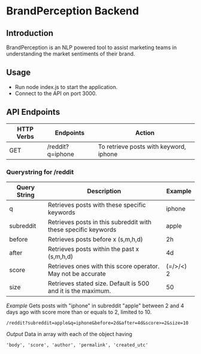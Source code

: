 # BrandPerception Backend

## Introduction

BrandPerception is an NLP powered tool to assist marketing teams in understanding the market sentiments of their brand.

## Usage

-   Run node index.js to start the application.
-   Connect to the API on port 3000.

## API Endpoints

| HTTP Verbs | Endpoints        | Action                                 |
| ---------- | ---------------- | -------------------------------------- |
| GET        | /reddit?q=iphone | To retrieve posts with keyword, iphone |

### Querystring for /reddit

| Query String | Description                                                    | Example   |
| ------------ | -------------------------------------------------------------- | --------- |
| q            | Retrieves posts with these specific keywords                   | iphone    |
| subreddit    | Retrieves posts in this subreddit with these specific keywords | apple     |
| before       | Retrieves posts before x (s,m,h,d)                             | 2h        |
| after        | Retrieves posts within the past x (s,m,h,d)                    | 4d        |
| score        | Retrieves ones with this score operator. May not be accurate   | (=/>/<) 2 |
| size         | Retrieves stated size. Default is 500 and it is the maximum.   | 50        |

_Example_
Gets posts with "iphone" in subreddit "apple" between 2 and 4 days ago with score more than or equals to 2, limited to 10.

```
/reddit?subreddit=apple&q=iphone&before=2d&after=4d&score>=2&size=10
```

_Output_
Data in array with each of the object having

```
'body', 'score', 'author', 'permalink', 'created_utc'
```
